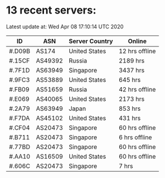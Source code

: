 # 13 recent servers:

Latest update at: Wed Apr 08 17:10:14 UTC 2020

| ID | ASN | Server Country | Online |
| -- | --- | -------------- | ------ |
| #.D09B | AS174 | United States | 12 hrs offline |
| #.15CF | AS49392 | Russia | 2189 hrs |
| #.7F1D | AS63949 | Singapore | 3437 hrs |
| #.9FC3 | AS53889 | United States | 645 hrs |
| #.FB09 | AS51659 | Russia | 42 hrs offline |
| #.E069 | AS40065 | United States | 2173 hrs |
| #.2A79 | AS63949 | Japan | 853 hrs |
| #.F7DA | AS45102 | United States | 431 hrs |
| #.CF04 | AS20473 | Singapore | 60 hrs offline |
| #.B711 | AS20473 | Singapore | 6 hrs offline |
| #.77BD | AS20473 | Singapore | 60 hrs offline |
| #.AA10 | AS16509 | United States | 60 hrs offline |
| #.606C | AS20473 | Singapore | 7 hrs |

